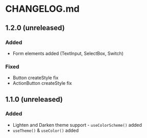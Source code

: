 # CHANGELOG.md

## 1.2.0 (unreleased)

### Added

- Form elements added (TextInput, SelectBox, Switch)

### Fixed

- Button createStyle fix
- ActionButton createStyle fix

## 1.1.0 (unreleased)

### Added

- Lighten and Darken theme support - `useColorScheme()` added
- `useTheme()` & `useColor()` added

